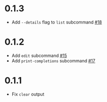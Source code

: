 # 0.1.3

* Add `--details` flag to `list` subcommand [#18](https://github.com/wojciechkepka/wutag/pull/18)


# 0.1.2

* Add `edit` subcommand [#15](https://github.com/wojciechkepka/wutag/pull/15)
* Add `print-completions` subcommand [#17](https://github.com/wojciechkepka/wutag/pull/17)


# 0.1.1

* Fix `clear` output
